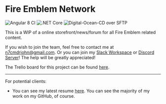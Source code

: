 # Fire Emblem Network
![Angular 8 CI](https://github.com/n7commanderjohn/fe-website/workflows/Angular%208%20CI/badge.svg)
![.NET Core](https://github.com/n7commanderjohn/fe-website/workflows/.NET%20Core/badge.svg)
![Digital-Ocean-CD over SFTP](https://github.com/n7commanderjohn/fe-website/workflows/Digital-Ocean-CD%20over%20SFTP/badge.svg)

This is a WIP of a online storefront/news/forum for all Fire Emblem related content.

If you wish to join the team, feel free to contact me at n7cmdrjohn@gmail.com. Or you can join my [Slack Workspace](https://join.slack.com/t/n7s/shared_invite/zt-cw7z18z9-iZ4TNzSFwTrrbnZbry4foQ) or [Discord Server](https://discord.gg/Xnn9YtW)! The help will be greatly appreciated!

The Trello board for this project can be found [here](https://trello.com/b/MVtgQcaF).
***

For potential clients:
- You can see my latest resume [here](https://docs.google.com/document/d/1A9k6P_JAaqJTKUFrCu3yr_srgQjDmeGEhxd285DKLMw/). You can see the majority of my work on my GitHub, of course.
